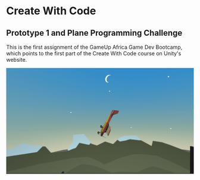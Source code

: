 # Create With Code

## Prototype 1 and Plane Programming Challenge

This is the first assignment of the GameUp Africa Game Dev Bootcamp, which points to the first part of the Create With Code course on Unity's website.

![charming, low-poly 3D plane in the evening sky in a similarly charming mountainous environment](plane-screenshot.png)
